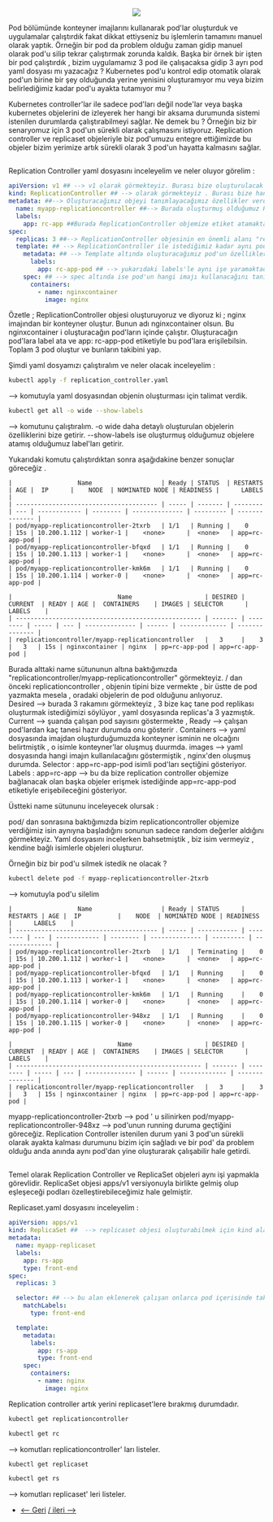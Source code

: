 
<p align="center">
  <img src="https://user-images.githubusercontent.com/55376595/133267785-c3f76dc4-bf27-489c-99d0-6d610d84d692.jpg"/>
</p>

Pod bölümünde konteyner imajlarını kullanarak pod'lar oluşturduk ve uygulamalar çalıştırdık  fakat dikkat ettiyseniz bu işlemlerin tamamını manuel olarak yaptık. Örneğin bir pod da problem olduğu zaman gidip manuel olarak pod'u silip tekrar çalıştırmak zorunda kaldık. Başka bir örnek bir işten bir pod çalıştırdık , bizim uygulamamız 3 pod ile çalışacaksa gidip 3 ayrı pod yaml dosyası mı yazacağız ? Kubernetes pod'u kontrol edip otomatik olarak pod'un birine bir şey olduğunda yerine yenisini oluşturamıyor mu veya bizim belirlediğimiz kadar pod'u ayakta tutamıyor mu ? 

Kubernetes controller'lar ile sadece pod'ları değil node'lar veya başka kubernetes objelerini de izleyerek her hangi bir aksama durumunda sistemi istenilen durumlarda çalıştırabilmeyi sağlar. Ne demek bu ? Örneğin biz bir senaryomuz için 3 pod'un sürekli olarak çalışmasını istiyoruz. Replication controller ve replicaset objeleriyle biz pod'umuzu entegre ettiğimizde bu objeler bizim yerimize artık sürekli olarak 3 pod'un hayatta kalmasını sağlar.

##
Replication Controller yaml dosyasını inceleyelim ve neler oluyor görelim : 

```yaml
apiVersion: v1 ## --> v1 olarak görmekteyiz. Burası bize oluşturulacak olan objenin hangi kubernetes versiyonunda geldiğini gösteriyordu. 
kind: ReplicationController ## --> olarak görmekteyiz . Burası bize hangi tipte objenin oluşturulacağını gösteriyordu. 
metadata: ##--> Oluşturacağımız objeyi tanımlayacağımız özellikler verdiğimiz bölüm.
  name: myapp-replicationcontroller ##--> Burada oluşturmuş olduğumuz ReplicationController objemizin isminin ne olacağını belirtmekteyiz.
  labels:
    app: rc-app ##Burada ReplicationController objemize etiket atamaktayız, bunu label and selector dosyasında daha detaylı anlayacağız fakat kısaca kubernetes içinde bir obje "myapp-replicationcontroller" ReplicationController objesini aradığında app:rc-app olarak da filtreleme yapabilmesini sağlar.
spec:
  replicas: 3 ##--> ReplicationController objesinin en önemli alanı "replicas" alanıdır. Burada ReplicationController'in kaç pod oluşturacağının ve takip edeceğinin sayısını     vermekteyiz.
  template: ## --> ReplicationController ile istediğimiz kadar aynı pod'un kopyasından oluşturuyoruz fakat burda pod oluştururken farklılıklar var. Pod bölümünde pod'a ait özellikler vermiştik  apiVersion , kind gibi. Bu iki özelliği vermiyoruz , ReplicationController template altında otomatik olarak bu özellikleri alıyor ve pod oluşturuyor.
    metadata: ## --> Template altında oluşturacağımız pod'un özelliklerini gördiğimiz alan . Burada name özelliğini vermiyoruz , ReplicationController kendi ismine bağlı olarak random devam eden isimlerle podları oluşturuyor. 
      labels:
        app: rc-app-pod ## --> yukarıdaki labels'le aynı işe yaramaktadır. Burada Oluşturulacak olan pod'lara kubernetes üzerindeki başka objelerin eklemiş olduğumuz ek etiketler sayesinde kolayca erişebilmesini sağlıyoruz. 
    spec: ## --> spec altında ise pod'un hangi imajı kullanacağını tanımlıyoruz. İleride göreceğimiz komponentler sayesinde sadece imaj tanımlanmadığını göreceğiz fakat şimdinin konusu değil. 
      containers:
        - name: nginxcontainer
          image: nginx
```

Özetle ; ReplicationController objesi oluşturuyoruz ve diyoruz ki ; 
        nginx imajından bir konteyner oluştur. Bunun adı  nginxcontainer olsun. Bu nginxcontainer i oluşturacağın pod'ların içinde çalıştır. Oluşturacağın pod'lara label ata ve app: rc-app-pod etiketiyle bu pod'lara erişilebilsin.  Toplam 3 pod oluştur ve bunların takibini yap. 
		
Şimdi yaml dosyamızı çalıştıralım ve neler olacak inceleyelim : 

```bash
kubectl apply -f replication_controller.yaml
```
--> komutuyla yaml dosyasından objenin oluşturması için talimat verdik. 

```bash
kubectl get all -o wide --show-labels
```
--> komutunu çalıştıralım. -o wide daha detaylı oluşturulan objelerin özelliklerini bize getirir. --show-labels ise oluşturmuş olduğumuz objelere atamış olduğumuz label'ları getirir.

Yukarıdaki komutu çalıştırdıktan sonra aşağıdakine benzer sonuçlar göreceğiz . 


    |                  Name                   | Ready | STATUS  | RESTARTS | AGE | 	IP      |    NODE  | NOMINATED NODE | READINESS	|      LABELS    |
    | --------------------------------------- | ----- | ------- | -------- | --- | ------------ | -------- | -------------- | --------- | -------------- |
    | pod/myapp-replicationcontroller-2txrb   | 1/1   | Running |    0     | 15s | 10.200.1.112 | worker-1 |    <none>      |  <none>   | app=rc-app-pod |
    | pod/myapp-replicationcontroller-bfqxd   | 1/1   | Running |    0     | 15s | 10.200.1.113 | worker-1 |    <none>      |  <none>   | app=rc-app-pod |
    | pod/myapp-replicationcontroller-kmk6m   | 1/1   | Running |    0     | 15s | 10.200.1.114 | worker-0 |    <none>      |  <none>   | app=rc-app-pod |
    
    |                             Name                    | DESIRED | CURRENT  | READY | AGE | 	CONTAINERS    | IMAGES | SELECTOR      |      LABELS    |
    | --------------------------------------------------- | ------- | -------- | ----- | --- | -------------- | ------ | ------------- | -------------- |
    | replicationcontroller/myapp-replicationcontroller   |   3     |    3     |   3   | 15s | nginxcontainer | nginx  | pp=rc-app-pod | app=rc-app-pod |

Burada alttaki name sütununun altına baktığımızda "replicationcontroller/myapp-replicationcontroller" görmekteyiz. / dan önceki replicationcontroller , objenin tipini bize vermekte , bir üstte de pod yazmakta mesela , oradaki objelerin de pod olduğunu anlıyoruz.   
Desired --> burada 3 rakamını görmekteyiz , 3 bize kaç tane pod replikası oluşturmak istediğimizi söylüyor , yaml dosyasında replicas'a 3 yazmıştık. 
Current --> şuanda çalışan pod sayısını göstermekte ,
Ready --> çalışan pod'lardan kaç tanesi hazır durumda onu gösterir . 
Containers --> yaml dosyasında imajdan oluşturduğumuzda konteyner isminin ne olcağını belirtmiştik , o isimle konteyner'lar oluşmuş duurmda.
images --> yaml dosyasında hangi imajın kullanılacağını göstermiştik , nginx'den oluşmuş durumda.
Selector : app=rc-app-pod isimli pod'ları seçtiğini gösteriyor.
Labels : app=rc-app --> bu da bize replication controller objemize bağlanacak olan başka objeler erişmek istediğinde app=rc-app-pod etiketiyle erişebileceğini gösteriyor.

Üstteki name sütununu inceleyecek olursak : 

pod/ dan sonrasına baktığımızda bizim replicationcontroller objemize verdiğimiz isin aynıyna başladığını sonunun sadece random değerler aldığını görmekteyiz. Yaml dosyasını incelerken bahsetmiştik , biz isim vermeyiz , kendine bağlı isimlerle objeleri oluşturur.

Örneğin biz bir pod'u silmek istedik ne olacak ? 

```bash
kubectl delete pod -f myapp-replicationcontroller-2txrb 
```
--> komutuyla pod'u silelim 



    |                  Name                   | Ready | STATUS      | RESTARTS | AGE | 	IP          |    NODE  | NOMINATED NODE | READINESS |      LABELS    |
    | --------------------------------------- | ----- | ----------- | -------- | --- | ------------ | -------- | -------------- | --------- | -------------- |
    | pod/myapp-replicationcontroller-2txrb   | 1/1   | Terminating |    0     | 15s | 10.200.1.112 | worker-1 |    <none>      |  <none>   | app=rc-app-pod |
    | pod/myapp-replicationcontroller-bfqxd   | 1/1   | Running     |    0     | 15s | 10.200.1.113 | worker-1 |    <none>      |  <none>   | app=rc-app-pod |
    | pod/myapp-replicationcontroller-kmk6m   | 1/1   | Running     |    0     | 15s | 10.200.1.114 | worker-0 |    <none>      |  <none>   | app=rc-app-pod |
    | pod/myapp-replicationcontroller-948xz   | 1/1   | Running     |    0     | 15s | 10.200.1.115 | worker-0 |    <none>      |  <none>   | app=rc-app-pod |
    
    |                             Name                    | DESIRED | CURRENT  | READY | AGE | 	CONTAINERS    | IMAGES | SELECTOR      |      LABELS    |
    | --------------------------------------------------- | ------- | -------- | ----- | --- | -------------- | ------ | ------------- | -------------- |
    | replicationcontroller/myapp-replicationcontroller   |   3     |    3     |   3   | 15s | nginxcontainer | nginx  | pp=rc-app-pod | app=rc-app-pod |


myapp-replicationcontroller-2txrb --> pod ' u silinirken  pod/myapp-replicationcontroller-948xz --> pod'unun running duruma geçtiğini göreceğiz.  Replication Controller istenilen durum yani 3 pod'un sürekli olarak ayakta kalması durumunu bizim için sağladı ve bir pod' da problem olduğu anda anında aynı pod'dan yine oluşturarak çalışabilir hale getirdi.

##

Temel olarak Replication Controller ve ReplicaSet objeleri aynı işi yapmakla görevlidir. ReplicaSet objesi apps/v1 versiyonuyla birlikte gelmiş olup eşleşeceği podları özelleştirebileceğimiz hale gelmiştir. 

Replicaset.yaml dosyasını inceleyelim : 

```yaml
apiVersion: apps/v1
kind: ReplicaSet ##  --> replicaset objesi oluşturabilmek için kind alanında bu şekilde yazmak gerekmektedir.
metadata:
  name: myapp-replicaset
  labels:
    app: rs-app
    type: front-end
spec:
  replicas: 3

  selector: ## --> bu alan eklenerek çalışan onlarca pod içerisinde takip edeceği pod'ları daha çok detaylandırarak sağlıklı çalışabilmesini sağlar. Örneğin type: front-end tipinde başka pod'lar da olabilir , biz matchLabels kısmına örneğin  app: maximo ' da dediğimizde hem front-end hem de app: maximo olan uygulamayı takip ediyor hale gelecektir. 
    matchLabels:
      type: front-end

  template:
    metadata:
      labels:
        app: rs-app
        type: front-end
    spec:
      containers:
        - name: nginx
          image: nginx

```

Replication controller artık yerini replicaset'lere bırakmış durumdadır.

```bash
kubectl get replicationcontroller
```

```bash
kubectl get rc
```
--> komutları replicationcontroller' ları listeler.

```bash
kubectl get replicaset
```

```bash
kubectl get rs 
```

--> komutları replicaset' leri listeler.

* [<-- Geri](https://github.com/softwareoneturkey/swo-k8s-tepmlates) [/ ileri -->  ](https://github.com/softwareoneturkey/swo-k8s-tepmlates/tree/main/ReplicaSet%20-%20ReplicationController) 